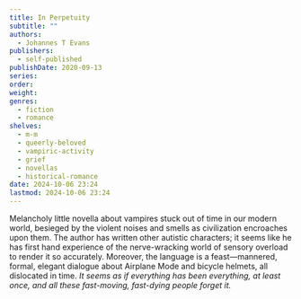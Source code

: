 ```yaml
---
title: In Perpetuity
subtitle: ""
authors:
  - Johannes T Evans
publishers:
  - self-published
publishDate: 2020-09-13
series: 
order: 
weight: 
genres:
  - fiction
  - romance
shelves:
  - m-m
  - queerly-beloved
  - vampiric-activity
  - grief
  - novellas
  - historical-romance
date: 2024-10-06 23:24
lastmod: 2024-10-06 23:24
---
```

Melancholy little novella about vampires stuck out of time in our modern world, besieged by the violent noises and smells as civilization encroaches upon them. The author has written other autistic characters; it seems like he has first hand experience of the nerve-wracking world of sensory overload to render it so accurately. Moreover, the language is a feast—mannered, formal, elegant dialogue about Airplane Mode and bicycle helmets, all dislocated in time. *It seems as if everything has been everything, at least once, and all these fast-moving, fast-dying people forget it.* 